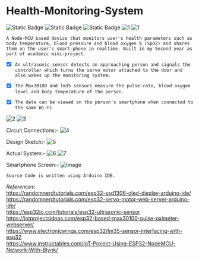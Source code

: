# Health-Monitoring-System
<img alt="Static Badge" src="https://img.shields.io/badge/IoT-blue"> <img alt="Static Badge" src="https://img.shields.io/badge/Node--MCU-blue"> <img alt="Static Badge" src="https://img.shields.io/badge/Mini_Project-blue">
![1](https://github.com/dsouzadilton/Health-Monitoring-System-IoT/assets/1.jpg)
![1](https://github.com/dsouzadilton/Health-Monitoring-System-IoT/assets/1.jpg)

`A Node-MCU based device that monitors user's health parameters such as body temperature, blood pressure and blood oxygen % (SpO2) and shares them on the user's smart-phone in realtime.
Built in my Second year as part of academic mini-project.`

- [x] `An ultrasonic sensor detects an approaching person and signals the controller which turns the servo motor attached to the door and also wakes up the monitoring system.`
- [x] `The Max30100 and lm35 sensors measure the pulse-rate, blood oxygen level and body temperature of the person.`
- [x] `The data can be viewed on the person's smartphone when connected to the same Wi-Fi`


![2](https://github.com/dsouzadilton/Health-Monitoring-System-IoT/assets/84121216/bba7dc28-969f-4475-80b2-05b91fef8a22)
![3](https://github.com/dsouzadilton/Health-Monitoring-System-IoT/assets/84121216/8723860f-e9f0-4cfb-abcf-2a3325a08e68)

Circuit Connections:-
![4](https://github.com/dsouzadilton/Health-Monitoring-System-IoT/assets/84121216/0596ed20-494d-4c53-8e1c-77d466c66d95)

Design Sketch:-
![5](https://github.com/dsouzadilton/Health-Monitoring-System-IoT/assets/84121216/7c5279fc-6fea-460f-a3a3-b218b4264de2)

Actual System:-
![6](https://github.com/dsouzadilton/Health-Monitoring-System-IoT/assets/84121216/1dfb42c7-0a81-4026-95df-c801011a85bf)
![7](https://github.com/dsouzadilton/Health-Monitoring-System-IoT/assets/84121216/b088641c-ffe8-48d3-809e-111624b5b7c8)

Smartphone Screen:-
![image](https://github.com/dsouzadilton/Health-Monitoring-System-IoT/assets/84121216/d1aaa3ce-88d3-426d-82d4-9dcb567b4260)


`Source Code is written using Arduino IDE.`

*References*:
<br>https://randomnerdtutorials.com/esp32-ssd1306-oled-display-arduino-ide/
<br>https://randomnerdtutorials.com/esp32-servo-motor-web-server-arduino-ide/
<br>https://esp32io.com/tutorials/esp32-ultrasonic-sensor
<br>https://iotprojectsideas.com/esp32-based-max30100-pulse-oximeter-webserver/
<br>https://www.electronicwings.com/esp32/lm35-sensor-interfacing-with-esp32
<br>https://www.instructables.com/IoT-Project-Using-ESP32-NodeMCU-Network-With-Blynk/
